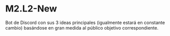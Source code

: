 # M2.L2-New
Bot de Discord con sus 3 ideas principales (igualmente estará en constante cambio) basándose en gran medida al público objetivo correspondiente.
